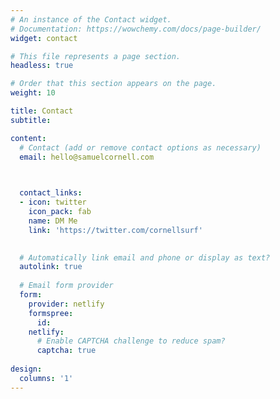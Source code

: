 ```yaml
---
# An instance of the Contact widget.
# Documentation: https://wowchemy.com/docs/page-builder/
widget: contact

# This file represents a page section.
headless: true

# Order that this section appears on the page.
weight: 10

title: Contact
subtitle:

content:
  # Contact (add or remove contact options as necessary)
  email: hello@samuelcornell.com
 


  contact_links:
  - icon: twitter
    icon_pack: fab
    name: DM Me
    link: 'https://twitter.com/cornellsurf'
 

  # Automatically link email and phone or display as text?
  autolink: true
  
  # Email form provider
  form:
    provider: netlify
    formspree:
      id:
    netlify:
      # Enable CAPTCHA challenge to reduce spam?
      captcha: true
  
design:
  columns: '1'
---
```



